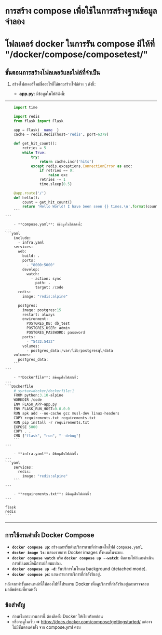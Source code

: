 
# การสร้าง compose เพื่อใช้ในการสร้างฐานข้อมูลจำลอง
# โฟลเดอร์ docker ในการรัน compose มีให้ที่ **"/docker/compose/composetest/"**
## ขั้นตอนการสร้างโฟลเดอร์และไฟล์ที่จำเป็น

1. สร้างโฟลเดอร์ใหม่ชื่ออะไรก็ได้และสร้างไฟล์ต่าง ๆ ดังนี้:

    - **app.py**: มีข้อมูลในไฟล์ดังนี้:
---    
```python
    import time
    
    import redis
    from flask import Flask
    
    app = Flask(__name__)
    cache = redis.Redis(host='redis', port=6379)
    
    def get_hit_count():
        retries = 5
        while True:
            try:
                return cache.incr('hits')
            except redis.exceptions.ConnectionError as exc:
                if retries == 0:
                    raise exc
                retries -= 1
                time.sleep(0.5)
    
    @app.route('/')
    def hello():
        count = get_hit_count()
        return 'Hello World! I have been seen {} times.\n'.format(count)
    ```
---

    - **compose.yaml**: มีข้อมูลในไฟล์ดังนี้:
---    
```yaml
    include:
      - infra.yaml
    services:
      web:
        build: .
        ports:
          - "8000:5000"
        develop:
          watch:
            - action: sync
              path: .
              target: /code
      redis:
        image: "redis:alpine"
      
      postgres:
        image: postgres:15
        restart: always
        environment:
          POSTGRES_DB: db_test
          POSTGRES_USER: admin
          POSTGRES_PASSWORD: password
        ports:
          - "5432:5432"
        volumes:
          - postgres_data:/var/lib/postgresql/data
    volumes:
      postgres_data:
    ```
---

    - **Dockerfile**: มีข้อมูลในไฟล์ดังนี้:
---    
```Dockerfile
    # syntax=docker/dockerfile:1
    FROM python:3.10-alpine
    WORKDIR /code
    ENV FLASK_APP=app.py
    ENV FLASK_RUN_HOST=0.0.0.0
    RUN apk add --no-cache gcc musl-dev linux-headers
    COPY requirements.txt requirements.txt
    RUN pip install -r requirements.txt
    EXPOSE 5000
    COPY . .
    CMD ["flask", "run", "--debug"]
    ```
---

    - **infra.yaml**: มีข้อมูลในไฟล์ดังนี้:
---    
```yaml
    services:
      redis:
        image: "redis:alpine"
    ```
---

    - **requirements.txt**: มีข้อมูลในไฟล์ดังนี้:
---    
```
    flask
    redis
    ```
---

## การใช้งานคำสั่ง Docker Compose

- **`docker compose up`**: สร้างและเริ่มต้นบริการตามที่กำหนดในไฟล์ `compose.yaml`.
- **`docker image ls`**: แสดงรายการ Docker images ทั้งหมดในระบบ.
- **`docker compose watch`** หรือ **`docker compose up --watch`**: ติดตามไฟล์และดำเนินการอัปเดตเมื่อมีการเปลี่ยนแปลง.
- **`docker compose up -d`**: รันบริการในโหมด background (detached mode).
- **`docker compose ps`**: แสดงรายการบริการที่กำลังรันอยู่.

หลังจากทำขั้นตอนเหล่านี้ให้ลองไปที่โปรแกรม Docker เพื่อดูบริการที่กำลังรันอยู่และตรวจสอบผลลัพธ์ตามที่คาดหวัง

## ข้อสำคัญ
- ก่อนเริ่มกระบวนการนี้ ต้องติดตั้ง Docker ให้เรียบร้อยก่อน
- หรือจะดูในเว็บ => https://docs.docker.com/compose/gettingstarted/ แต่อาจไม่มีขั้นตอนคำสั่ง จาก compose.yml ครบ